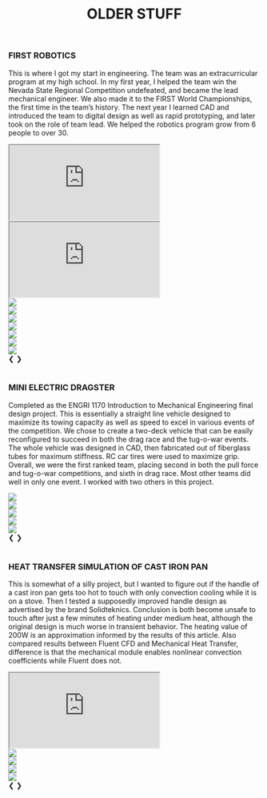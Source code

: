 ﻿---
layout: default
title: OLDER STUFF
category: portfolio
modal-id: 24
vid1: null
vid2: null
img: Misc/thumb.png
turn_off_skills: 1
---

### FIRST ROBOTICS

This is where I got my start in engineering. The team was an extracurricular program at my high school. In my first year, I helped the team win the Nevada State Regional Competition undefeated, and became the lead mechanical engineer. We also made it to the FIRST World Championships, the first time in the team’s history. The next year I learned CAD and introduced the team to digital design as well as rapid prototyping, and later took on the role of team lead. We helped the robotics program grow from 6 people to over 30.

<div class="slideshow-container">
    <div class="mySlides slide_fade">
    <!-- <div class="numbertext">1 / 3</div> -->
    <div class="video-container slide_img" style="max-height:500px; vertical-align: middle"> <iframe class="video" src="https://www.youtube.com/embed/I1-vKD5V_IY" allowfullscreen></iframe> </div>
    <!-- <div class="captext">Caption Text</div> -->
    </div>
    <div class="mySlides slide_fade">
    <!-- <div class="numbertext">1 / 3</div> -->
    <div class="video-container slide_img" style="max-height:500px; vertical-align: middle"> <iframe class="video" src="https://www.youtube.com/embed/dgqwAWZ7KBo" allowfullscreen></iframe> </div>
    <!-- <div class="captext">Caption Text</div> -->
    </div>
    <div class="mySlides slide_fade">
    <!-- <div class="numbertext">2 / 3</div> -->
    <img src="img/portfolio/Misc/first.jpg" class="img-responsive img-centered slide_img">
    <!-- <div class="captext">Caption Two</div> -->
    </div>
    <div class="mySlides slide_fade">
    <!-- <div class="numbertext">3 / 3</div> -->
    <img src="img/portfolio/Misc/firstr.jpg" class="img-responsive img-centered slide_img">
    <!-- <div class="captext">Caption Three</div> -->
    </div>
    <div class="mySlides slide_fade">
    <!-- <div class="numbertext">3 / 3</div> -->
    <img src="img/portfolio/Misc/20153.jpg" class="img-responsive img-centered slide_img">
    <!-- <div class="captext">Caption Three</div> -->
    </div>
    <div class="mySlides slide_fade">
    <!-- <div class="numbertext">3 / 3</div> -->
    <img src="img/portfolio/Misc/20152.jpg" class="img-responsive img-centered slide_img">
    <!-- <div class="captext">Caption Three</div> -->
    </div>
    <div class="mySlides slide_fade">
    <!-- <div class="numbertext">3 / 3</div> -->
    <img src="img/portfolio/Misc/2015.jpg" class="img-responsive img-centered slide_img">
    <!-- <div class="captext">Caption Three</div> -->
    </div>
    <div class="mySlides slide_fade">
    <!-- <div class="numbertext">3 / 3</div> -->
    <img src="img/portfolio/Misc/2014.jpg" class="img-responsive img-centered slide_img">
    <!-- <div class="captext">Caption Three</div> -->
    </div>
    <div class="mySlides slide_fade">
    <!-- <div class="numbertext">3 / 3</div> -->
    <img src="img/portfolio/Misc/20142.jpg" class="img-responsive img-centered slide_img">
    <!-- <div class="captext">Caption Three</div> -->
    </div>
    <a class="slideprev" style="text-decoration: none" onclick="plusSlides(-1)">&#10094;</a>
    <a class="slidenext" style="text-decoration: none" onclick="plusSlides(1)">&#10095;</a>
</div>
<br>
<div style="text-align:center">
    <span class="dot" onclick="currentSlide(1)"></span> 
    <span class="dot" onclick="currentSlide(2)"></span> 
    <span class="dot" onclick="currentSlide(3)"></span>
    <span class="dot" onclick="currentSlide(4)"></span> 
    <span class="dot" onclick="currentSlide(5)"></span> 
    <span class="dot" onclick="currentSlide(6)"></span> 
    <span class="dot" onclick="currentSlide(7)"></span>
    <span class="dot" onclick="currentSlide(8)"></span>
    <span class="dot" onclick="currentSlide(9)"></span>
</div>

### MINI ELECTRIC DRAGSTER

Completed as the ENGRI 1170 Introduction to Mechanical Engineering final design project. This is essentially a straight line vehicle designed to maximize its towing capacity as well as speed to excel in various events of the competition. We chose to create a two-deck vehicle that can be easily reconfigured to succeed in both the drag race and the tug-o-war events. The whole vehicle was designed in CAD, then fabricated out of fiberglass tubes for maximum stiffness. RC car tires were used to maximize grip. Overall, we were the first ranked team, placing second in both the pull force and tug-o-war competitions, and sixth in drag race. Most other teams did well in only one event. I worked with two others in this project.

<div class="slideshow-container2">
    <div class="mySlides2 slide_fade">
    <!-- <div class="numbertext">1 / 3</div> -->
    <img src="img/portfolio/Misc/car1.jpg" class="img-responsive img-centered slide_img">
    <!-- <div class="captext">Caption Text</div> -->
    </div>
    <div class="mySlides2 slide_fade">
    <!-- <div class="numbertext">2 / 3</div> -->
    <img src="img/portfolio/Misc/car2.jpg" class="img-responsive img-centered slide_img">
    <!-- <div class="captext">Caption Two</div> -->
    </div>
    <div class="mySlides2 slide_fade">
    <!-- <div class="numbertext">3 / 3</div> -->
    <img src="img/portfolio/Misc/car3.jpg" class="img-responsive img-centered slide_img">
    <!-- <div class="captext">Caption Three</div> -->
    </div>
    <div class="mySlides2 slide_fade">
    <!-- <div class="numbertext">3 / 3</div> -->
    <img src="img/portfolio/Misc/car4.jpg" class="img-responsive img-centered slide_img">
    <!-- <div class="captext">Caption Three</div> -->
    </div>
    <div class="mySlides2 slide_fade">
    <!-- <div class="numbertext">3 / 3</div> -->
    <img src="img/portfolio/Misc/car5.jpg" class="img-responsive img-centered slide_img">
    <!-- <div class="captext">Caption Three</div> -->
    </div>
    <a class="slideprev" style="text-decoration: none" onclick="plusSlides2(-1)">&#10094;</a>
    <a class="slidenext" style="text-decoration: none" onclick="plusSlides2(1)">&#10095;</a>
</div>
<br>
<div style="text-align:center">
    <span class="dot2" onclick="currentSlide2(1)"></span> 
    <span class="dot2" onclick="currentSlide2(2)"></span> 
    <span class="dot2" onclick="currentSlide2(3)"></span>
    <span class="dot2" onclick="currentSlide2(4)"></span> 
    <span class="dot2" onclick="currentSlide2(5)"></span> 
</div>

### HEAT TRANSFER SIMULATION OF CAST IRON PAN

This is somewhat of a silly project, but I wanted to figure out if the handle of a cast iron pan gets too hot to touch with only convection cooling while it is on a stove. Then I tested a supposedly improved handle design as advertised by the brand Solidteknics. Conclusion is both become unsafe to touch after just a few minutes of heating under medium heat, although the original design is much worse in transient behavior. The heating value of 200W is an approximation informed by the results of this article. Also compared results between Fluent CFD and Mechanical Heat Transfer, difference is that the mechanical module enables nonlinear convection coefficients while Fluent does not.

<div class="slideshow-container3">
    <div class="mySlides3 slide_fade">
    <!-- <div class="numbertext">1 / 3</div> -->
    <div class="video-container slide_img"> <iframe class="video" src="https://www.youtube.com/embed/qLqT-VZOq70" allowfullscreen></iframe> </div>
    <!-- <div class="captext">Caption Text</div> -->
    </div>
    <div class="mySlides3 slide_fade">
    <!-- <div class="numbertext">2 / 3</div> -->
    <img src="img/portfolio/Misc/CastIronFluent.png" class="img-responsive img-centered slide_img">
    <!-- <div class="captext">Caption Two</div> -->
    </div>
    <div class="mySlides3 slide_fade">
    <!-- <div class="numbertext">3 / 3</div> -->
    <img src="img/portfolio/Misc/CastIronMechanical.png" class="img-responsive img-centered slide_img">
    <!-- <div class="captext">Caption Three</div> -->
    </div>
    <div class="mySlides3 slide_fade">
    <!-- <div class="numbertext">3 / 3</div> -->
    <img src="img/portfolio/Misc/good_mesh.jpg" class="img-responsive img-centered slide_img">
    <!-- <div class="captext">Caption Three</div> -->
    </div>
    <div class="mySlides3 slide_fade">
    <!-- <div class="numbertext">3 / 3</div> -->
    <img src="img/portfolio/Misc/BC.jpg" class="img-responsive img-centered slide_img">
    <!-- <div class="captext">Caption Three</div> -->
    </div>
    <a class="slideprev" style="text-decoration: none" onclick="plusSlides3(-1)">&#10094;</a>
    <a class="slidenext" style="text-decoration: none" onclick="plusSlides3(1)">&#10095;</a>
</div>
<br>
<div style="text-align:center">
    <span class="dot3" onclick="currentSlide3(1)"></span> 
    <span class="dot3" onclick="currentSlide3(2)"></span> 
    <span class="dot3" onclick="currentSlide3(3)"></span>
    <span class="dot3" onclick="currentSlide3(4)"></span> 
    <span class="dot3" onclick="currentSlide3(5)"></span>
</div>